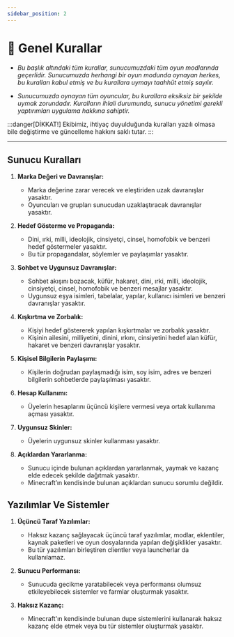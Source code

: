 ```yaml
---
sidebar_position: 2
---
```

# 📖 Genel Kurallar

* *Bu başlık altındaki tüm kurallar, sunucumuzdaki tüm oyun modlarında geçerlidir. Sunucumuzda herhangi bir oyun modunda oynayan herkes, bu kuralları kabul etmiş ve bu kurallara uymayı taahhüt etmiş sayılır.*

* *Sunucumuzda oynayan tüm oyuncular, bu kurallara eksiksiz bir şekilde uymak zorundadır. Kuralların ihlali durumunda, sunucu yönetimi gerekli yaptırımları uygulama hakkına sahiptir.*

:::danger[DİKKAT!]
Ekibimiz, ihtiyaç duyulduğunda kuralları yazılı olmasa bile değiştirme ve güncelleme hakkını saklı tutar.
:::

---
## Sunucu Kuralları

1. **Marka Değeri ve Davranışlar:**
   - Marka değerine zarar verecek ve eleştiriden uzak davranışlar yasaktır.
   - Oyuncuları ve grupları sunucudan uzaklaştıracak davranışlar yasaktır.

2. **Hedef Gösterme ve Propaganda:**
   - Dini, ırki, milli, ideolojik, cinsiyetçi, cinsel, homofobik ve benzeri hedef göstermeler yasaktır.
   - Bu tür propagandalar, söylemler ve paylaşımlar yasaktır.

3. **Sohbet ve Uygunsuz Davranışlar:**
   - Sohbet akışını bozacak, küfür, hakaret, dini, ırki, milli, ideolojik, cinsiyetçi, cinsel, homofobik ve benzeri mesajlar yasaktır.
   - Uygunsuz eşya isimleri, tabelalar, yapılar, kullanıcı isimleri ve benzeri davranışlar yasaktır.

4. **Kışkırtma ve Zorbalık:**
   - Kişiyi hedef göstererek yapılan kışkırtmalar ve zorbalık yasaktır.
   - Kişinin ailesini, milliyetini, dinini, ırkını, cinsiyetini hedef alan küfür, hakaret ve benzeri davranışlar yasaktır.

5. **Kişisel Bilgilerin Paylaşımı:**
   - Kişilerin doğrudan paylaşmadığı isim, soy isim, adres ve benzeri bilgilerin sohbetlerde paylaşılması yasaktır.

6. **Hesap Kullanımı:**
   - Üyelerin hesaplarını üçüncü kişilere vermesi veya ortak kullanıma açması yasaktır.

7. **Uygunsuz Skinler:**
   - Üyelerin uygunsuz skinler kullanması yasaktır.

8. **Açıklardan Yararlanma:**
   - Sunucu içinde bulunan açıklardan yararlanmak, yaymak ve kazanç elde edecek şekilde dağıtmak yasaktır.
   - Minecraft’ın kendisinde bulunan açıklardan sunucu sorumlu değildir.

## Yazılımlar Ve Sistemler

1. **Üçüncü Taraf Yazılımlar:**
   - Haksız kazanç sağlayacak üçüncü taraf yazılımlar, modlar, eklentiler, kaynak paketleri ve oyun dosyalarında yapılan değişiklikler yasaktır.
   - Bu tür yazılımları birleştiren clientler veya launcherlar da kullanılamaz.

2. **Sunucu Performansı:**
   - Sunucuda gecikme yaratabilecek veya performansı olumsuz etkileyebilecek sistemler ve farmlar oluşturmak yasaktır.

3. **Haksız Kazanç:**
   - Minecraft'ın kendisinde bulunan dupe sistemlerini kullanarak haksız kazanç elde etmek veya bu tür sistemler oluşturmak yasaktır.
